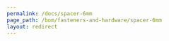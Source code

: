 ```yaml
---
permalink: /docs/spacer-6mm
page_path: /bom/fasteners-and-hardware/spacer-6mm
layout: redirect
---
```

